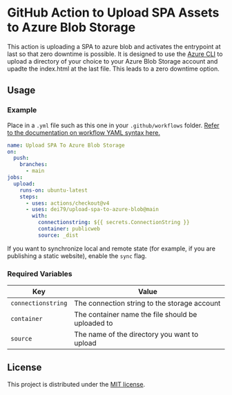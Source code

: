# GitHub Action to Upload SPA Assets to Azure Blob Storage
This action is uploading a SPA to azure blob and activates the entrypoint at last so that zero downtime is possible. It is designed 
to use the [Azure CLI](https://docs.microsoft.com/en-us/cli/azure/install-azure-cli?view=azure-cli-latest) to upload a directory 
of your choice to your Azure Blob Storage account and upadte the index.html at the last file. This leads to a zero downtime 
option. 

## Usage

### Example

Place in a `.yml` file such as this one in your `.github/workflows` folder. [Refer to the documentation on workflow YAML syntax here.](https://help.github.com/en/articles/workflow-syntax-for-github-actions)

```yaml
name: Upload SPA To Azure Blob Storage
on:
  push:
    branches:
      - main
jobs:
  upload:
    runs-on: ubuntu-latest
    steps:
      - uses: actions/checkout@v4
      - uses: dei79/upload-spa-to-azure-blob@main
        with:
          connectionstring: ${{ secrets.ConnectionString }}
          container: publicweb
          source: _dist
```

If you want to synchronize local and remote state (for example, if you are publishing a static website), enable the `sync` flag.

### Required Variables

| Key                 | Value                                                                      |
|---------------------|----------------------------------------------------------------------------|
| `connectionstring`  | The connection string to the storage account                               |
| `container`         | The container name the file should be uploaded to                          |
| `source`            | The name of the directory you want to upload                               |

## License

This project is distributed under the [MIT license](LICENSE).
